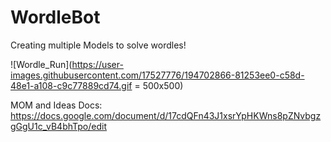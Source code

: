 # WordleBot
Creating multiple Models to solve wordles!  


![Wordle_Run](https://user-images.githubusercontent.com/17527776/194702866-81253ee0-c58d-48e1-a108-c9c77889cd74.gif = 500x500)



MOM and Ideas Docs: https://docs.google.com/document/d/17cdQFn43J1xsrYpHKWns8pZNvbgzgGgU1c_vB4bhTpo/edit

